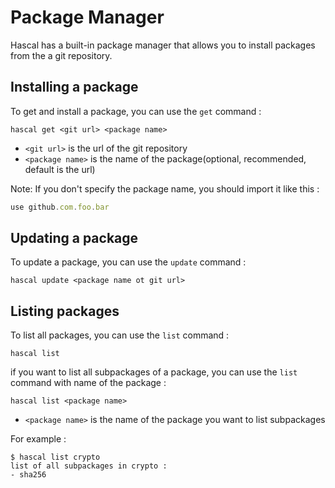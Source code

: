 # Package Manager
Hascal has a built-in package manager that allows you to install packages from the a git repository.

## Installing a package
To get and install a package, you can use the `get` command :
```
hascal get <git url> <package name>
```
- `<git url>` is the url of the git repository
- `<package name>` is the name of the package(optional, recommended, default is the url)

Note: If you don't specify the package name, you should import it like this :
```typescript
use github.com.foo.bar
```


## Updating a package
To update a package, you can use the `update` command :
```
hascal update <package name ot git url>
```

## Listing packages
To list all packages, you can use the `list` command :
```
hascal list
```

if you want to list all subpackages of a package, you can use the `list` command with name of the package :
```
hascal list <package name>
```
- `<package name>` is the name of the package you want to list subpackages

For example :
```
$ hascal list crypto
list of all subpackages in crypto :
- sha256
```
